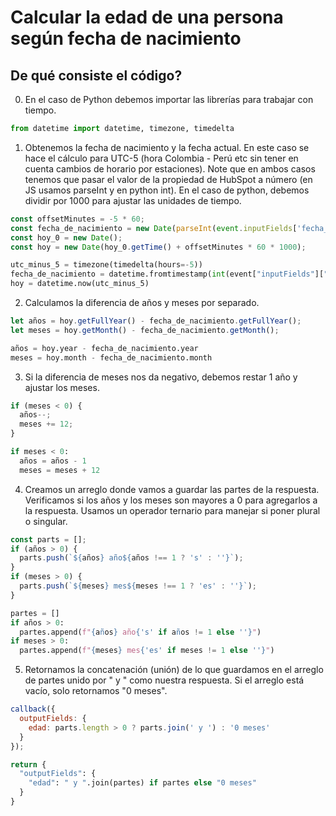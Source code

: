 # Calcular la edad de una persona según fecha de nacimiento

## De qué consiste el código?

0. En el caso de Python debemos importar las librerías para trabajar con tiempo.
```Python
from datetime import datetime, timezone, timedelta
```

1. Obtenemos la fecha de nacimiento y la fecha actual. En este caso se hace el cálculo para UTC-5 (hora Colombia - Perú etc sin tener en cuenta cambios de horario por estaciones). Note que en ambos casos tenemos que pasar el valor de la propiedad de HubSpot a número (en JS usamos parseInt y en python int). En el caso de python, debemos dividir por 1000 para ajustar las unidades de tiempo.
```JavaScript
const offsetMinutes = -5 * 60;
const fecha_de_nacimiento = new Date(parseInt(event.inputFields['fecha_de_nacimiento']) + offsetMinutes * 60);
const hoy_0 = new Date();
const hoy = new Date(hoy_0.getTime() + offsetMinutes * 60 * 1000);
```

```Python
utc_minus_5 = timezone(timedelta(hours=-5))
fecha_de_nacimiento = datetime.fromtimestamp(int(event["inputFields"]["fecha_de_nacimiento"])/1000, tz=utc_minus_5)
hoy = datetime.now(utc_minus_5)
```

2. Calculamos la diferencia de años y meses por separado.
```JavaScript
let años = hoy.getFullYear() - fecha_de_nacimiento.getFullYear();
let meses = hoy.getMonth() - fecha_de_nacimiento.getMonth();
```

```Python
años = hoy.year - fecha_de_nacimiento.year
meses = hoy.month - fecha_de_nacimiento.month
```

3. Si la diferencia de meses nos da negativo, debemos restar 1 año y ajustar los meses.
```JavaScript
if (meses < 0) {
  años--;
  meses += 12;
}
```

```Python
if meses < 0:
  años = años - 1
  meses = meses + 12
```

4. Creamos un arreglo donde vamos a guardar las partes de la respuesta. Verificamos si los años y los meses son mayores a 0 para agregarlos a la respuesta. Usamos un operador ternario para manejar si poner plural o singular.
```JavaScript
const parts = [];
if (años > 0) {
  parts.push(`${años} año${años !== 1 ? 's' : ''}`);
}
if (meses > 0) {
  parts.push(`${meses} mes${meses !== 1 ? 'es' : ''}`);
}
```

```Python
partes = []
if años > 0:
  partes.append(f"{años} año{'s' if años != 1 else ''}")
if meses > 0:
  partes.append(f"{meses} mes{'es' if meses != 1 else ''}")
```

5. Retornamos la concatenación (unión) de lo que guardamos en el arreglo de partes unido por " y " como nuestra respuesta. Si el arreglo está vacío, solo retornamos "0 meses".
```JavaScript
callback({
  outputFields: {
    edad: parts.length > 0 ? parts.join(' y ') : '0 meses'
  }
});
```

```Python
return {
  "outputFields": {
    "edad": " y ".join(partes) if partes else "0 meses"
  }
}
```